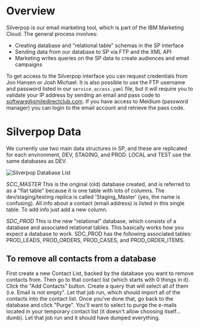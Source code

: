 # Overview
Silverpop is our email marketing tool, which is part of the IBM Marketing Cloud.  The general process involves:
* Creating database and "relational table" schemas in the SP interface
* Sending data from our database to SP via FTP and the XML API
* Marketing writes queries on the SP data to create audiences and email campaigns

To get access to the Silverpop interface you can request credentials from Jon Hansen or Josh Michael.  It is also possible to use the FTP username and password listed in our `service_access.yaml` file, but it will require you to validate your IP address by sending an email and pass code to software@smiledirectclub.com.  If you have access to Meldium (password manager) you can login to the email account and retrieve the pass code.

# Silverpop Data
We currently use two main data structures in SP, and these are replicated for each environment, DEV, STAGING, and PROD.  LOCAL and TEST use the same databases as DEV.

![Silverpop Database List](http://i.imgur.com/NO5V43V.png)

*SCC_MASTER*
This is the original (old) database created, and is referred to as a "flat table" because it is one table with lots of columns.  The dev/staging/testing replica is called 'Staging_Master' (yes, the name is confusing).  All info about a contact (email address) is listed in this single table.  To add info just add a new column.

*SDC_PROD*
This is the new "relational" database, which consists of a database and associated relational tables.  This basically works how you expect a database to work.  SDC_PROD has the following associated tables: PROD_LEADS, PROD_ORDERS, PROD_CASES, and PROD_ORDER_ITEMS.


## To remove all contacts from a database

First create a new Contact List, backed by the database you want to remove contacts from.  Then go to that contact list (which starts with 0 things in it).  Click the "Add Contacts" button.  Create a query that will select all of them (i.e. Email is not empty".  Let that job run, which should import all of the contacts into the contact list.  Once you've done that, go back to the database and click "Purge".  You'll want to select to purge the e-mails located in your temporary contact list (it doesn't allow choosing itself... dumb).  Let that job run and it should have dumped everything.